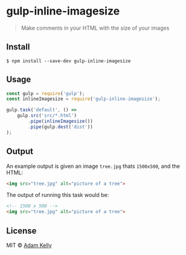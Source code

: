 # gulp-inline-imagesize
> Make comments in your HTML with the size of your images 


## Install

```
$ npm install --save-dev gulp-inline-imagesize
```


## Usage

```js
const gulp = require('gulp');
const inlineImagesize = require('gulp-inline-imagesize');

gulp.task('default', () =>
	gulp.src('src/*.html')
		.pipe(inlineImagesize())
		.pipe(gulp.dest('dist'))
);
```

## Output

An example output is given an image `tree.jpg` thats `1500x500`, 
and the HTML:

```html
<img src="tree.jpg" alt="picture of a tree">
```

The output of running this task would be:

```html
<!-- 1500 x 500 -->
<img src="tree.jpg" alt="picture of a tree">
```

## License

MIT © [Adam Kelly](https://adamisntdead.com)
